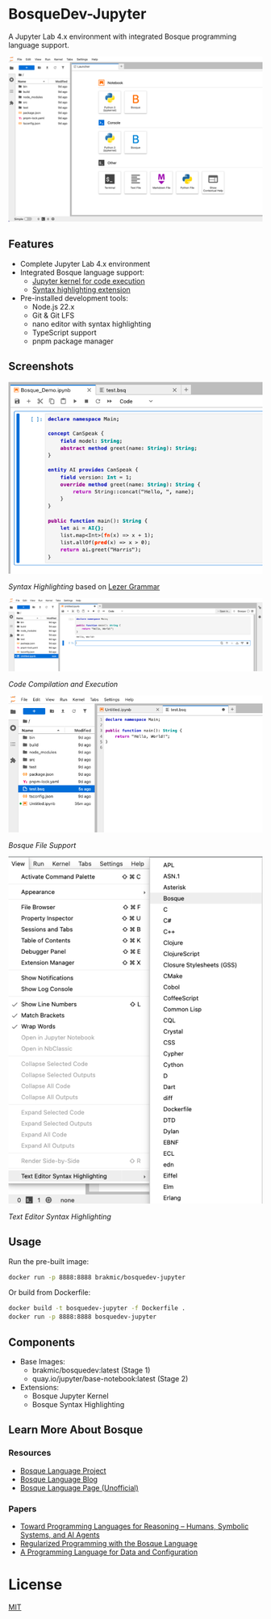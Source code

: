 # BosqueDev-Jupyter

A Jupyter Lab 4.x environment with integrated Bosque programming language support.

![jupyterlab_main_window](./assets/jupyterlab_main_window.png)

## Features

- Complete Jupyter Lab 4.x environment
- Integrated Bosque language support:
  - [Jupyter kernel for code execution](https://github.com/brakmic/jupyterlab_bosque_kernel)
  - [Syntax highlighting extension](https://github.com/brakmic/jupyterlab-bosque-syntax)
- Pre-installed development tools:
  - Node.js 22.x
  - Git & Git LFS
  - nano editor with syntax highlighting
  - TypeScript support
  - pnpm package manager

## Screenshots

![syntax_colorization](./assets/syntax_colorization.png)

*Syntax Highlighting* based on [Lezer Grammar](https://lezer.codemirror.net/)

![language_option_menu](./assets/bosque_compilation.png)

*Code Compilation and Execution*

![bosque_file_support](./assets/bosque_file_support.png)

*Bosque File Support*

![text_editor_highlighting](./assets/tex_editor_syntax_highlighting.png)

*Text Editor Syntax Highlighting*

## Usage

Run the pre-built image:

```bash
docker run -p 8888:8888 brakmic/bosquedev-jupyter
```

Or build from Dockerfile:

```bash
docker build -t bosquedev-jupyter -f Dockerfile .
docker run -p 8888:8888 bosquedev-jupyter
```

## Components

- Base Images:
  - brakmic/bosquedev:latest (Stage 1)
  - quay.io/jupyter/base-notebook:latest (Stage 2)
- Extensions:
  - Bosque Jupyter Kernel
  - Bosque Syntax Highlighting

## Learn More About Bosque

### Resources

- [Bosque Language Project](https://github.com/BosqueLanguage/)
- [Bosque Language Blog](https://bosquelanguage.github.io/)
- [Bosque Language Page (Unofficial)](https://bosque-lang.org)

### Papers

- [Toward Programming Languages for Reasoning –
Humans, Symbolic Systems, and AI Agents](https://www.arxiv.org/pdf/2407.06356)
- [Regularized Programming with the Bosque Language](https://www.microsoft.com/en-us/research/uploads/prod/2019/04/beyond_structured_report_v2.pdf)
- [A Programming Language for Data and Configuration](https://github.com/BosqueLanguage/BSQON/blob/main/docs/publications/bsqon_techreport.pdf)

# License

[MIT](./LICENSE)
